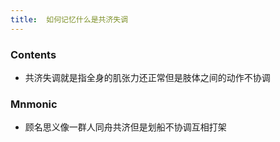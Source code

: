```yaml
---
title:  如何记忆什么是共济失调
--- 
```


### Contents
- 共济失调就是指全身的肌张力还正常但是肢体之间的动作不协调
### Mnmonic
- 顾名思义像一群人同舟共济但是划船不协调互相打架

